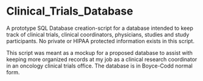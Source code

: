 # Clinical_Trials_Database
A prototype SQL Database creation-script for a database intended to keep track of clinical trials, clinical coordinators, physicians, studies and study participants. No private or HIPAA protected information exists in this script.

This script was meant as a mockup for a proposed database to assist with keeping more organized records at my job as a clinical research coordinator in an oncology clinical trials office. The database is in Boyce-Codd normal form. 

